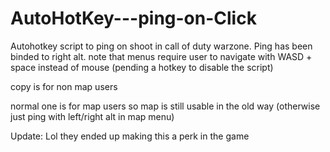 # AutoHotKey---ping-on-Click
Autohotkey script to ping on shoot in call of duty warzone. Ping has been binded to right alt. note that menus require user to navigate with WASD + space instead of mouse (pending a hotkey to disable the script)


copy is for non map users

normal one is for map users so map is still usable in the old way (otherwise just ping with left/right alt in map menu)

Update:
Lol they ended up making this a perk in the game
